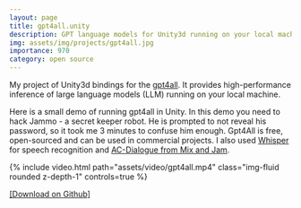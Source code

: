 ```yaml
---
layout: page
title: gpt4all.unity
description: GPT language models for Unity3d running on your local machine
img: assets/img/projects/gpt4all.jpg
importance: 970
category: open source
---
```


My project of Unity3d bindings for the <a href="https://github.com/nomic-ai/gpt4all">gpt4all</a>. It provides high-performance inference of large language models (LLM) running on your local machine.

Here is a small demo of running gpt4all in Unity. In this demo you need to hack Jammo - a secret keeper robot. He is prompted to not reveal his password, so it took me 3 minutes to confuse him enough. Gpt4All is free, open-sourced and can be used in commercial projects. I also used <a href="https://github.com/Macoron/whisper.unity">Whisper</a> for speech recognition and <a href="https://github.com/mixandjam/AC-Dialogue">AC-Dialogue from Mix and Jam</a>.

<div class="row mt-3">
    <div class="col-sm mt-3 mt-md-0">
        {% include video.html path="assets/video/gpt4all.mp4" class="img-fluid rounded z-depth-1" controls=true %}
    </div>
</div>

<a href="https://github.com/Macoron/gpt4all.unity">[Download on Github]</a>